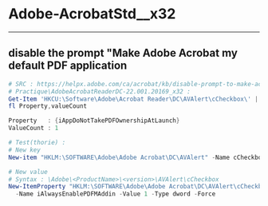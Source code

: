 # Adobe-AcrobatStd__x32

---

## disable the prompt "Make Adobe Acrobat my default PDF application
````ps1
# SRC : https://helpx.adobe.com/ca/acrobat/kb/disable-prompt-to-make-acrobat-my-default.html
# Practique\AdobeAcrobatReaderDC-22.001.20169_x32 :
Get-Item 'HKCU:\Software\Adobe\Acrobat Reader\DC\AVAlert\cCheckbox\' |
fl Property,valueCount

Property   : {iAppDoNotTakePDFOwnershipAtLaunch}
ValueCount : 1

# Test(thorie) :
# New key
New-item "HKLM:\SOFTWARE\Adobe\Adobe Acrobat\DC\AVAlert" -Name cCheckbox -Force

# New value
# Syntax : \Adobe\<ProductName>\<version>\AVAlert\cCheckbox
New-ItemProperty "HKLM:\SOFTWARE\Adobe\Adobe Acrobat\DC\AVAlert\cCheckbox\" `
  -Name iAlwaysEnablePDFMAddin -Value 1 -Type dword -Force  
````
